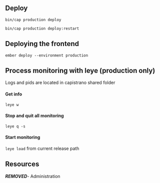 ## Deploy

`bin/cap production deploy`

`bin/cap production deploy:restart`

## Deploying the frontend
`ember deploy --environment production`

## Process monitoring with leye (production only)
Logs and pids  are located in capistrano shared folder

#### Get info
`leye w`

#### Stop and quit all monitoring
`leye q -s`

#### Start monitoring
`leye load` from current release path


## Resources

***REMOVED***- Administration
